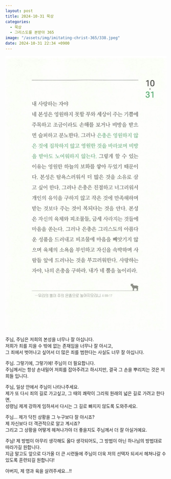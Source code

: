 ```yaml
---
layout: post
title: 2024-10-31 묵상
categories:
  - 묵상
  - 그리스도를 본받아 365
image: "/assets/img/imitating-christ-365/338.jpeg"
date: 2024-10-31 22:34 +0900
---
```


![image](/assets/img/imitating-christ-365/338.jpeg)

주님, 주님은 저희의 본성을 너무나 잘 아십니다.  
저희가 죄를 지을 수 밖에 없는 존재임을 너무나 잘 아시고,  
그 죄에서 벗어나고 싶어서 더 많은 죄를 범한다는 사실도 너무 잘 아십니다.

주님. 그렇기에, 그렇기에! 주님이 더 필요합니다.  
주님께서는 항상 손내밀어 저희를 잡아주려고 하시지만, 결국 그 손을 뿌리치는 것은 저희들 입니다.

주님, 일상 안에서 주님이 나타나주세요.  
제가 또 다시 죄의 길로 가고싶고, 그 때의 쾌락이 그리워 원래의 넓은 길로 가려고 한다면,  
성령님 제게 강하게 임하셔서 다시는 그 길로 빠지지 않도록 도와주세요.

주님… 제가 닥친 상황을 그 누구보다 잘 아시죠?  
제 자신보다 더 객관적으로 알고 계시죠?  
그리고 그 상황을 어떻게 헤쳐나가야 더 좋을지도 주님께서 더 잘 아실거예요.

주님! 제 방법이 아무리 생각해도 옳다 생각되어도, 그 방법이 아닌 하나님의 방법대로 따라가길 원합니다.  
지금 말고도 앞으로 다가올 더 큰 시련들에 주님이 더욱 저의 선택자 되셔서 헤쳐나갈 수 있도록 훈련되길 원합니다!

아버지, 제 영과 육을 살려주세요…!!
